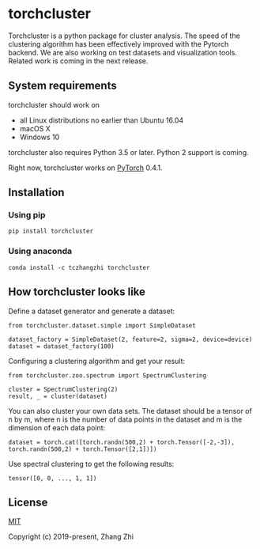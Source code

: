 # torchcluster

Torchcluster is a python package for cluster analysis. The speed of the clustering algorithm has been effectively improved with the Pytorch backend. We are also working on test datasets and visualization tools. Related work is coming in the next release.

## System requirements

torchcluster should work on

- all Linux distributions no earlier than Ubuntu 16.04
- macOS X
- Windows 10

torchcluster also requires Python 3.5 or later. Python 2 support is coming.

Right now, torchcluster works on [PyTorch](https://pytorch.org/) 0.4.1.

## Installation

### Using pip

```
pip install torchcluster
```

### Using anaconda

```
conda install -c tczhangzhi torchcluster
```

## How torchcluster looks like

Define a dataset generator and generate a dataset:

```
from torchcluster.dataset.simple import SimpleDataset

dataset_factory = SimpleDataset(2, feature=2, sigma=2, device=device)
dataset = dataset_factory(100)
```

Configuring a clustering algorithm and get your result:

```
from torchcluster.zoo.spectrum import SpectrumClustering

cluster = SpectrumClustering(2)
result, _ = cluster(dataset)
```

You can also cluster your own data sets. The dataset should be a tensor of n by m, where n is the number of data points in the dataset and m is the dimension of each data point:

```
dataset = torch.cat([torch.randn(500,2) + torch.Tensor([-2,-3]), torch.randn(500,2) + torch.Tensor([2,1])])
```

Use spectral clustering to get the following results:

```
tensor([0, 0, ..., 1, 1])
```

## License

[MIT](http://opensource.org/licenses/MIT)

Copyright (c) 2019-present, Zhang Zhi

 